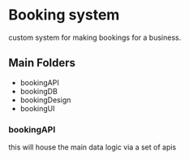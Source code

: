 # Booking system

custom system for making bookings for a business.

## Main Folders

- bookingAPI
- bookingDB
- bookingDesign
- bookingUI

### bookingAPI

this will house the main data logic via a set of apis
